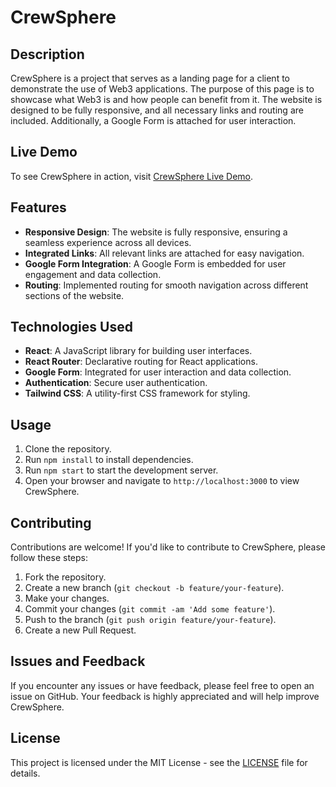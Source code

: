 
# CrewSphere

## Description

CrewSphere is a project that serves as a landing page for a client to demonstrate the use of Web3 applications. The purpose of this page is to showcase what Web3 is and how people can benefit from it. The website is designed to be fully responsive, and all necessary links and routing are included. Additionally, a Google Form is attached for user interaction.

## Live Demo

To see CrewSphere in action, visit [CrewSphere Live Demo](https://crewsphere-live.netlify.app/).

## Features

- **Responsive Design**: The website is fully responsive, ensuring a seamless experience across all devices.
- **Integrated Links**: All relevant links are attached for easy navigation.
- **Google Form Integration**: A Google Form is embedded for user engagement and data collection.
- **Routing**: Implemented routing for smooth navigation across different sections of the website.

## Technologies Used

- **React**: A JavaScript library for building user interfaces.
- **React Router**: Declarative routing for React applications.
- **Google Form**: Integrated for user interaction and data collection.
- **Authentication**: Secure user authentication.
- **Tailwind CSS**: A utility-first CSS framework for styling.

## Usage

1. Clone the repository.
2. Run `npm install` to install dependencies.
3. Run `npm start` to start the development server.
4. Open your browser and navigate to `http://localhost:3000` to view CrewSphere.

## Contributing

Contributions are welcome! If you'd like to contribute to CrewSphere, please follow these steps:

1. Fork the repository.
2. Create a new branch (`git checkout -b feature/your-feature`).
3. Make your changes.
4. Commit your changes (`git commit -am 'Add some feature'`).
5. Push to the branch (`git push origin feature/your-feature`).
6. Create a new Pull Request.

## Issues and Feedback

If you encounter any issues or have feedback, please feel free to open an issue on GitHub. Your feedback is highly appreciated and will help improve CrewSphere.

## License

This project is licensed under the MIT License - see the [LICENSE](LICENSE) file for details.

